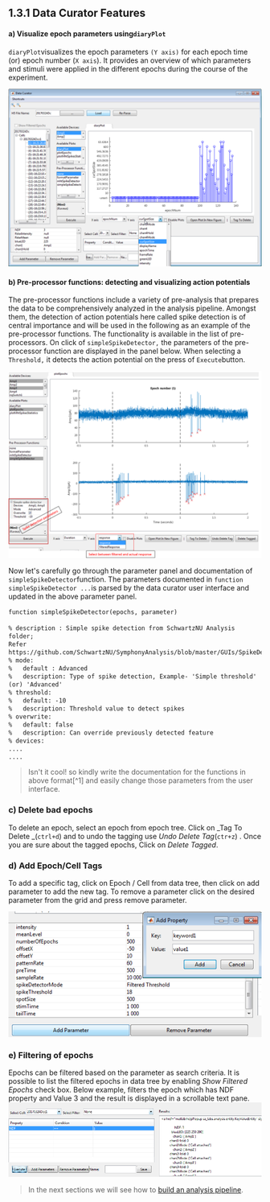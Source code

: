 ## 1.3.1 Data Curator Features

#### a\) Visualize epoch parameters using`diaryPlot`

`diaryPlot`visualizes the epoch parameters `(Y axis)` for each epoch time \(or\) epoch number \(`X axis`\). It provides an overview of which parameters and stimuli were applied in the different epochs during the course of the experiment.

![](/assets/diary_plot.png)

#### b\) Pre-processor functions: detecting and visualizing action potentials

The pre-processor functions include a variety of pre-analysis that prepares the data to be comprehensively analyzed in the analysis pipeline. Amongst them, the detection of action potentials here called spike detection is of central importance and will be used in the following as an example of the pre-processor functions. The functionality is available in the list of pre-processors. On click of `simpleSpikeDetector,` the parameters of the pre-processor function are displayed in the panel below. When selecting a `Threshold,` it detects the action potential on the press of `Execute`button.

![](/assets/spike_detection_on_curator.png)

Now let's carefully go through the parameter panel and documentation of `simpleSpikeDetector`function. The parameters documented in  `function simpleSpikeDetector ...`is parsed by the data curator user interface and updated in the above parameter panel.

```
function simpleSpikeDetector(epochs, parameter)

% description : Simple spike detection from SchwartzNU Analysis folder; 
Refer https://github.com/SchwartzNU/SymphonyAnalysis/blob/master/GUIs/SpikeDetectorGUI.m
% mode:
%   default : Advanced
%   description: Type of spike detection, Example- 'Simple threshold' (or) 'Advanced'
% threshold:
%   default: -10
%   description: Threshold value to detect spikes
% overwrite:
%   default: false
%   description: Can override previously detected feature
% devices:
....
....
```

> Isn't it cool! so kindly write the documentation for the functions in above format[^1] and easily change those parameters from the user interface.

### c\) Delete bad epochs

To delete an epoch,  select an epoch from epoch tree. Click on _Tag To Delete _\(`ctrl+d`\) and to undo the tagging use _Undo Delete Tag_\(`ctr+z`\) . Once you are sure about the tagged epochs, Click on _Delete Tagged_.

### d\) Add Epoch/Cell Tags

To add a specific tag, click on Epoch / Cell from data tree, then click on add parameter to add the new tag. To remove a parameter click on the desired parameter from the grid and press remove parameter.

![](/assets/add_keyword.png)

### e\) Filtering of epochs

Epochs can be filtered based on the parameter as search criteria. It is possible to list the filtered epochs in data tree by enabling _Show Filtered Epochs_ check box. Below example, filters the epoch which has NDF property and Value 3 and the result is displayed in a scrollable text pane.  
![](/assets/filtering.png)

> In the next sections we will see how to [build an analysis pipeline](/building-analysis-pipeline.md).



